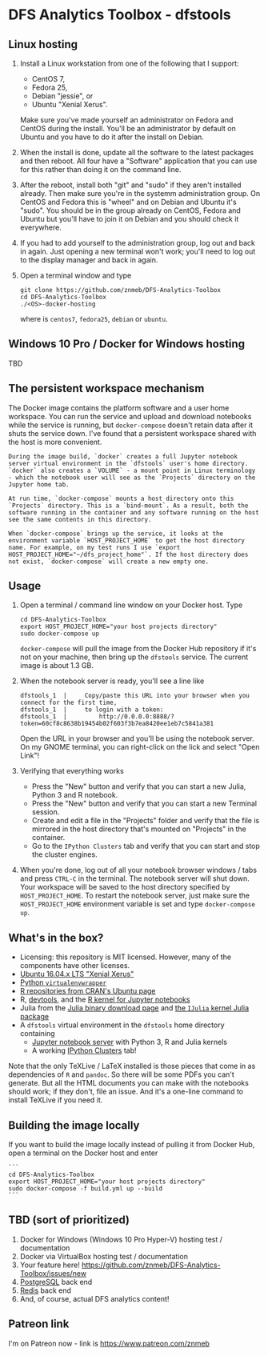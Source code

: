 # DFS Analytics Toolbox - dfstools

## Linux hosting
1. Install a Linux workstation from one of the following that I support:

    * CentOS 7,
    * Fedora 25,
    * Debian "jessie", or
    * Ubuntu "Xenial Xerus".

    Make sure you've made yourself an administrator on Fedora and CentOS during the install. You'll be an administrator by default on Ubuntu and you have to do it after the install on Debian.

2. When the install is done, update all the software to the latest packages and then reboot. All four have a "Software" application that you can use for this rather than doing it on the command line.

3. After the reboot, install both "git" and "sudo" if they aren't installed already. Then make sure you're in the systemm administration group. On CentOS and Fedora this is "wheel" and on Debian and Ubuntu it's "sudo". You should be in the group already on CentOS, Fedora and Ubuntu but you'll have to join it on Debian and you should check it everywhere.

4. If you had to add yourself to the administration group, log out and back in again. Just opening a new terminal won't work; you'll need to log out to the display manager and back in again.

5. Open a terminal window and type

    ```
    git clone https://github.com/znmeb/DFS-Analytics-Toolbox
    cd DFS-Analytics-Toolbox
    ./<OS>-docker-hosting
    ```

    where <OS> is `centos7`, `fedora25`, `debian` or `ubuntu`.

## Windows 10 Pro / Docker for Windows hosting
TBD

## The persistent workspace mechanism
The Docker image contains the platform software and a user home workspace. You can run the service and upload and download notebooks while the service is running, but `docker-compose` doesn't retain data after it shuts the service down. I've found that a persistent workspace shared with the host is more convenient.

    During the image build, `docker` creates a full Jupyter notebook server virtual environment in the `dfstools` user's home directory. `docker` also creates a `VOLUME` - a mount point in Linux terminology - which the notebook user will see as the `Projects` directory on the Jupyter home tab.

    At run time, `docker-compose` mounts a host directory onto this `Projects` directory. This is a `bind-mount`. As a result, both the software running in the container and any software running on the host see the same contents in this directory.

    When `docker-compose` brings up the service, it looks at the environment variable `HOST_PROJECT_HOME` to get the host directory name. For example, on my test runs I use `export HOST_PROJECT_HOME="~/dfs_project_home"`. If the host directory does not exist, `docker-compose` will create a new empty one.

## Usage
1. Open a terminal / command line window on your Docker host. Type

    ```
    cd DFS-Analytics-Toolbox
    export HOST_PROJECT_HOME="your host projects directory"
    sudo docker-compose up
    ```

   `docker-compose` will pull the image from the Docker Hub repository if it's not on your machine, then bring up the `dfstools` service. The current image is about 1.3 GB.

2. When the notebook server is ready, you'll see a line like

    ```
    dfstools_1  |     Copy/paste this URL into your browser when you connect for the first time,
    dfstools_1  |     to login with a token:
    dfstools_1  |         http://0.0.0.0:8888/?token=60cf8c8638b19454b02f603f3b7ea8420ee1eb7c5841a381
    ```

    Open the URL in your browser and you'll be using the notebook server. On my GNOME terminal, you can right-click on the lick and select "Open Link"!

3. Verifying that everything works

    * Press the "New" button and verify that you can start a new Julia, Python 3 and R notebook.
    * Press the "New" button and verify that you can start a new Terminal session.
    * Create and edit a file in the "Projects" folder and verify that the file is mirrored in the host directory that's mounted on "Projects" in the container.
    * Go to the `IPython Clusters` tab and verify that you can start and stop the cluster engines.

3. When you're done, log out of all your notebook browser windows / tabs and press `CTRL-C` in the terminal. The notebook server will shut down. Your workspace will be saved to the host directory specified by `HOST_PROJECT_HOME`. To restart the notebook server, just make sure the `HOST_PROJECT_HOME` environment variable is set and type `docker-compose up`.

## What's in the box?
* Licensing: this repository is MIT licensed. However, many of the components have other licenses.
* [Ubuntu 16.04.x LTS "Xenial Xerus"](https://store.docker.com/images/414e13de-f1ba-40d0-9867-08f2e5884b3f?tab=description)
* [Python `virtualenvwrapper`](https://virtualenvwrapper.readthedocs.io/en/latest/)
* [R repositories from CRAN's Ubuntu page](https://cran.r-project.org/bin/linux/ubuntu/)
* R, [devtools](https://github.com/hadley/devtools), and the [R kernel for Jupyter notebooks](https://irkernel.github.io/)
* Julia from the [Julia binary download page](http://julialang.org/downloads/) and [the `IJulia` kernel Julia package](https://github.com/JuliaLang/IJulia.jl)
* A `dfstools` virtual environment in the `dfstools` home directory containing
    * [Jupyter notebook server](https://jupyter.org/) with Python 3, R and Julia kernels
    * A working [IPython Clusters](https://ipyparallel.readthedocs.io/en/latest/) tab!

Note that the only TeXLive / LaTeX installed is those pieces that come in as dependencies of `R` and `pandoc`. So there will be some PDFs you can't generate. But all the HTML documents you can make with the notebooks should work; if they don't, file an issue. And it's a one-line command to install TeXLive if you need it.

## Building the image locally
If you want to build the image locally instead of pulling it from Docker Hub, open a terminal on the Docker host and enter

    ```
    cd DFS-Analytics-Toolbox
    export HOST_PROJECT_HOME="your host projects directory"
    sudo docker-compose -f build.yml up --build
    ```

## TBD (sort of prioritized)
1. Docker for Windows (Windows 10 Pro Hyper-V) hosting test / documentation
1. Docker via VirtualBox hosting test / documentation
1. Your feature here! <https://github.com/znmeb/DFS-Analytics-Toolbox/issues/new>
1. [PostgreSQL](https://store.docker.com/images/022689bf-dfd8-408f-9e1c-19acac32e57b?tab=description) back end
1. [Redis](https://store.docker.com/images/1f6ef28b-3e48-4da1-b838-5bd8710a2053?tab=description) back end
1. And, of course, actual DFS analytics content!

## Patreon link
I'm on Patreon now - link is <https://www.patreon.com/znmeb>
